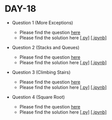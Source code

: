 # DAY-18

* Question 1 (More Exceptions)
    * Please find the question [here](./Question-1/question.pdf)
    * Please find the solution here [[.py]](./Question-1/solution.py) [[.ipynb]](./Question-1/solution.ipynb)

* Question 2 (Stacks and Queues)
    * Please find the question [here](./Question-2/question.pdf)
    * Please find the solution here [[.py]](./Question-2/solution.py) [[.ipynb]](./Question-2/solution.ipynb)

* Question 3 (Climbing Stairs)
    * Please find the question [here](https://leetcode.com/problems/climbing-stairs/)
    * Please find the solution here [[.py]](./Question-3/solution.py) [[.ipynb]](./Question-3/solution.ipynb)

* Question 4 (Square Root)
    * Please find the question [here](https://leetcode.com/problems/sqrtx/)
    * Please find the solution here [[.py]](./Question-4/solution.py) [[.ipynb]](./Question-4/solution.ipynb)